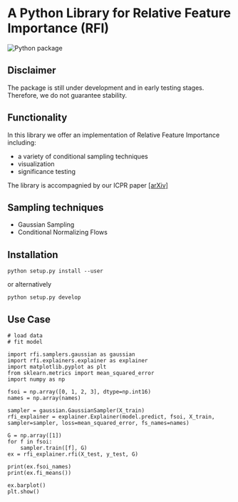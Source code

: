 # A Python Library for Relative Feature Importance (RFI)

![Python package](https://github.com/gcskoenig/rfi/workflows/Python%20package/badge.svg?branch=master)

## Disclaimer

The package is still under development and in early testing stages. Therefore, we do not guarantee stability. 

## Functionality

In this library we offer an implementation of Relative Feature Importance including:

- a variety of conditional sampling techniques
- visualization
- significance testing

The library is accompagnied by our ICPR paper [[arXiv]](https://arxiv.org/abs/2007.08283)

## Sampling techniques

- Gaussian Sampling
- Conditional Normalizing Flows

## Installation

```
python setup.py install --user
```

or alternatively

```
python setup.py develop
```

## Use Case

```
# load data
# fit model

import rfi.samplers.gaussian as gaussian
import rfi.explainers.explainer as explainer
import matplotlib.pyplot as plt
from sklearn.metrics import mean_squared_error
import numpy as np

fsoi = np.array([0, 1, 2, 3], dtype=np.int16)
names = np.array(names)

sampler = gaussian.GaussianSampler(X_train)
rfi_explainer = explainer.Explainer(model.predict, fsoi, X_train, sampler=sampler, loss=mean_squared_error, fs_names=names)
                  
G = np.array([1])
for f in fsoi:
    sampler.train([f], G)
ex = rfi_explainer.rfi(X_test, y_test, G)

print(ex.fsoi_names)
print(ex.fi_means())

ex.barplot()
plt.show()

```
